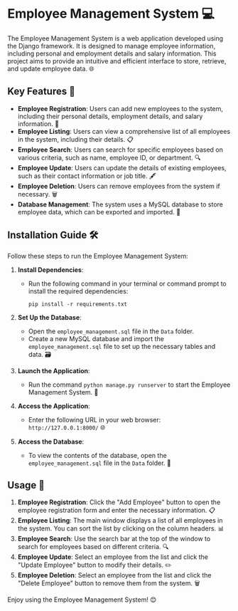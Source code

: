 # Employee Management System 💻

The Employee Management System is a web application developed using the Django framework. It is designed to manage employee information, including personal and employment details and salary information. This project aims to provide an intuitive and efficient interface to store, retrieve, and update employee data. 🌐

## Key Features 🔑

- **Employee Registration**: Users can add new employees to the system, including their personal details, employment details, and salary information. 📝
- **Employee Listing**: Users can view a comprehensive list of all employees in the system, including their details. 📋
- **Employee Search**: Users can search for specific employees based on various criteria, such as name, employee ID, or department. 🔍
- **Employee Update**: Users can update the details of existing employees, such as their contact information or job title. 🖋️
- **Employee Deletion**: Users can remove employees from the system if necessary. 🗑️
- **Database Management**: The system uses a MySQL database to store employee data, which can be exported and imported. 💾

## Installation Guide 🛠️

Follow these steps to run the Employee Management System:

1. **Install Dependencies**:
   - Run the following command in your terminal or command prompt to install the required dependencies:
     ```
     pip install -r requirements.txt
     ```

2. **Set Up the Database**:
   - Open the `employee_management.sql` file in the `Data` folder.
   - Create a new MySQL database and import the `employee_management.sql` file to set up the necessary tables and data. 🗃️

3. **Launch the Application**:
   - Run the command `python manage.py runserver` to start the Employee Management System. 🚀

4. **Access the Application**:
   - Enter the following URL in your web browser: `http://127.0.0.1:8000/` 🌐

5. **Access the Database**:
   - To view the contents of the database, open the `employee_management.sql` file in the `Data` folder. 👀

## Usage 🤖

1. **Employee Registration**: Click the "Add Employee" button to open the employee registration form and enter the necessary information. 📋
2. **Employee Listing**: The main window displays a list of all employees in the system. You can sort the list by clicking on the column headers. 📊
3. **Employee Search**: Use the search bar at the top of the window to search for employees based on different criteria. 🔍
4. **Employee Update**: Select an employee from the list and click the "Update Employee" button to modify their details. ✏️
5. **Employee Deletion**: Select an employee from the list and click the "Delete Employee" button to remove them from the system. 🗑️

Enjoy using the Employee Management System! 😊

